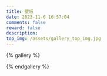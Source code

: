 ```yaml
---
title: 壁纸
date: 2023-11-6 16:57:04
comments: false
reward: false
description:
top_img: /assets/gallery_top_img.jpg
---
```


{% gallery %}

{% endgallery %}
